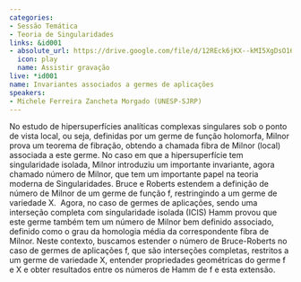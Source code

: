 ```yaml
---
categories:
- Sessão Temática
- Teoria de Singularidades
links: &id001
- absolute_url: https://drive.google.com/file/d/12REck6jKX--kMI5XgDsO16oc_6lF-qmn/view
  icon: play
  name: Assistir gravação
live: *id001
name: Invariantes associados a germes de aplicações
speakers:
- Michele Ferreira Zancheta Morgado (UNESP-SJRP)
---
```


No estudo de hipersuperfícies analíticas complexas singulares sob o ponto de vista local, ou seja, definidas por um germe de função holomorfa, Milnor prova um teorema de fibração, obtendo a chamada fibra de Milnor (local) associada a este germe. No caso em que a hipersuperfície tem singularidade isolada, Milnor introduziu um importante invariante, agora chamado número de Milnor, que tem um importante papel na teoria moderna de Singularidades. Bruce e Roberts estendem a definição de número de Milnor de um germe de função f, restringindo a um germe de variedade X.  Agora, no caso de germes de aplicações, sendo uma interseção completa com singularidade isolada (ICIS) Hamm provou que este germe também tem um número de Milnor bem definido associado, definido como o grau da homologia média da correspondente fibra de Milnor.   Neste contexto, buscamos estender o número de Bruce-Roberts no caso de germes de aplicações f, que são interseções completas, restritos a um germe de variedade X, entender propriedades geométricas do germe f e X e obter resultados entre os números de Hamm de f e esta extensão. 